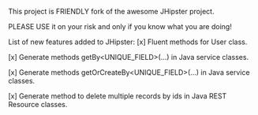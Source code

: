 This project is FRIENDLY fork of the awesome JHipster project.

PLEASE USE it on your risk and only if you know what you are doing!

List of new features added to JHipster:
[x] Fluent methods for User class.

[x] Generate methods <ENTITY> getBy<UNIQUE_FIELD>(...) in Java service classes.

[x] Generate methods <ENTITY> getOrCreateBy<UNIQUE_FIELD>(...) in Java service classes.

[x] Generate method to delete multiple records by ids in Java REST Resource classes.